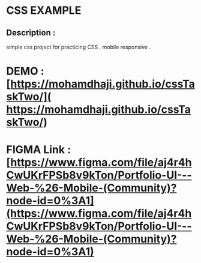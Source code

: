 # CSS EXAMPLE

## Description : 
simple css project for practicing CSS . mobile responsive .

# DEMO : [https://mohamdhaji.github.io/cssTaskTwo/]( https://mohamdhaji.github.io/cssTaskTwo/)

# FIGMA Link : [https://www.figma.com/file/aj4r4hCwUKrFPSb8v9kTon/Portfolio-UI---Web-%26-Mobile-(Community)?node-id=0%3A1](https://www.figma.com/file/aj4r4hCwUKrFPSb8v9kTon/Portfolio-UI---Web-%26-Mobile-(Community)?node-id=0%3A1)
